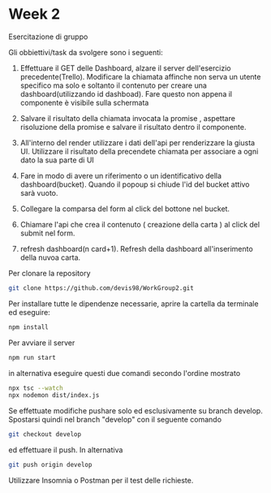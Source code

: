 # Week 2 

Esercitazione di gruppo

Gli obbiettivi/task da svolgere sono i seguenti:

1.  Effettuare il GET delle Dashboard, alzare il server dell'esercizio precedente(Trello). Modificare la chiamata affinche non serva un utente specifico ma solo e soltanto il contenuto per creare una dashboard(utilizzando id dashboad). Fare questo non appena il componente è visibile sulla schermata

2. Salvare il risultato della chiamata invocata la promise , aspettare risoluzione della promise e salvare il risultato dentro il componente.

3. All'interno del render utilizzare i dati dell'api per renderizzare la giusta UI. 
Utilizzare il risultato della precendete chiamata per associare a ogni dato la sua parte di UI

4. Fare in modo di avere un riferimento o un identificativo della dashboard(bucket). Quando il popoup si chiude l'id del bucket attivo sarà vuoto.

5. Collegare la comparsa del form al click del bottone nel bucket. 

6.  Chiamare l'api che crea il contenuto ( creazione della carta ) al click del submit nel form.

7. refresh dashboard(n card+1). Refresh della dashboard all'inserimento della nuvoa carta. 

Per clonare la repository 

```sh
git clone https://github.com/devis98/WorkGroup2.git
```

Per installare tutte le dipendenze necessarie, aprire la cartella da terminale ed eseguire:

```sh
npm install
```

Per avviare il server 

```sh
npm run start
```

in alternativa eseguire questi due comandi secondo l'ordine mostrato

```sh
npx tsc --watch
npx nodemon dist/index.js
```

Se effettuate modifiche pushare solo ed esclusivamente su branch develop. Spostarsi quindi nel branch "develop" con il seguente comando

```sh
git checkout develop
```

ed effettuare il push. In alternativa

```sh
git push origin develop
```

Utilizzare Insomnia o Postman per il test delle richieste.